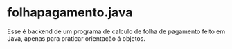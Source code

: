 # folhapagamento.java
Esse é backend de um programa de calculo de folha de pagamento feito em Java, apenas para praticar orientação á objetos.

